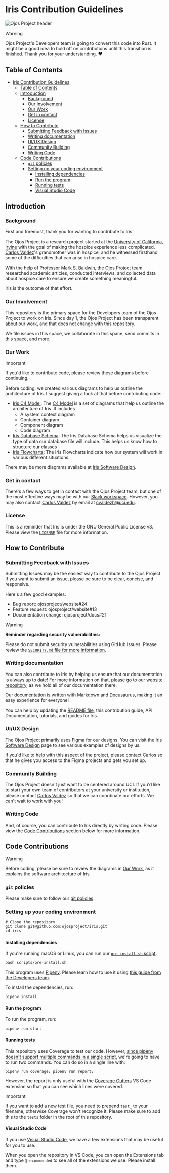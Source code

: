 # Iris Contribution Guidelines

![Ojos Project header](https://ojosproject.org/images/header.png)

> [!WARNING]
> Ojos Project's Developers team is going to convert this code into Rust. It
> might be a good idea to hold off on contributions until this transition is
> finished. Thank you for your understanding. ❤️

## Table of Contents

- [Iris Contribution Guidelines](#iris-contribution-guidelines)
  - [Table of Contents](#table-of-contents)
  - [Introduction](#introduction)
    - [Background](#background)
    - [Our Involvement](#our-involvement)
    - [Our Work](#our-work)
    - [Get in contact](#get-in-contact)
    - [License](#license)
  - [How to Contribute](#how-to-contribute)
    - [Submitting Feedback with Issues](#submitting-feedback-with-issues)
    - [Writing documentation](#writing-documentation)
    - [UI/UX Design](#uiux-design)
    - [Community Building](#community-building)
    - [Writing Code](#writing-code)
  - [Code Contributions](#code-contributions)
    - [`git` policies](#git-policies)
    - [Setting up your coding environment](#setting-up-your-coding-environment)
      - [Installing dependencies](#installing-dependencies)
      - [Run the program](#run-the-program)
      - [Running tests](#running-tests)
      - [Visual Studio Code](#visual-studio-code)

## Introduction

### Background

First and foremost, thank you for wanting to contribute to Iris.

The Ojos Project is a research project started at the [University of California,
Irvine](https://uci.edu/) with the goal of making the hospice experience less
complicated. [Carlos Valdez](https://github.com/calejvaldez/)'s grandmother was
in hospice, and he witnessed firsthand some of the difficulties that can arise
in hospice care.

With the help of Professor [Mark S. Baldwin](https://markbaldw.in/), the Ojos
Project team researched academic articles, conducted interviews, and collected
data about hospice care to ensure we create something meaningful.

Iris is the outcome of that effort.

### Our Involvement

This repository is the primary space for the Developers team of the Ojos Project
to work on Iris. Since day 1, the Ojos Project has been transparent about our
work, and that does not change with this repository.

We file issues in this space, we collaborate in this space, send commits in this
space, and more.

### Our Work

> [!IMPORTANT]
> If you'd like to contribute code, please review these diagrams before
> continuing.

Before coding, we created various diagrams to help us outline the architecture
of Iris. I suggest giving a look at that before contributing code:

- [Iris C4 Model](https://ojosproject.org/docs/url/developers/c4-model/): The
  [C4 Model](https://c4model.com/) is a set of diagrams that help us outline the
  architecture of Iris. It includes
  - A system context diagram
  - Container diagram
  - Component diagram
  - Code diagram
- [Iris Database Schema](https://ojosproject.org/docs/url/developers/database-schema/):
  The Iris Database Schema helps us visualize the type of data our database file
  will include. This helps us know how to structure our classes
- [Iris Flowcharts](https://ojosproject.org/docs/url/developers/flowcharts/):
  The Iris Flowcharts indicate how our system will work in various different
  situations.

There may be more diagrams available at
[Iris Software Design](https://ojosproject.org/docs/url/developers/design/).

### Get in contact

There's a few ways to get in contact with the Ojos Project team, but one of the
most effective ways may be with our
[Slack workspace](https://ojosproject.slack.com/). However, you may also contact
[Carlos Valdez](https://github.com/calejvaldez) by email at
[cvaldezh@uci.edu](mailto:cvaldezh@uci.edu).

### License

This is a reminder that Iris is under the GNU General Public License v3. Please
view the [`LICENSE`](/LICENSE.md) file for more information.

## How to Contribute

### Submitting Feedback with Issues

Submitting Issues may be the easiest way to contribute to the Ojos Project. If
you want to submit an issue, please be sure to be clear, concise, and
responsive.

Here's a few good examples:

- Bug report: ojosproject/website#24
- Feature request: ojosproject/website#13
- Documentation change: ojosproject/docs#21

> [!WARNING]
> **Reminder regarding security vulnerabilities:**
>
> Please do not submit security vulnerabilities using GitHub Issues. Please
> review the [`SECURITY.md` file for more information](/SECURITY.md).

### Writing documentation

You can also contribute to Iris by helping us ensure that our documentation is
always up to date! For more information on that, please go to our [website
repository](https://github.com/ojosproject/website/), as we hold all of our
documentation there.

Our documentation is written with Markdown and
[Docusaurus](https://docusaurus.io/), making it an easy experience for everyone!

You can help by updating the [README file](/README.md), this contribution guide,
API Documentation, tutorials, and guides for Iris.

### UI/UX Design

The Ojos Project primarily uses [Figma](https://figma.com/) for our designs.
You can visit the
[Iris Software Design](https://ojosproject.org/docs/url/developers/design/) page
to see various examples of designs by us.

If you'd like to help with this aspect of the project, please contact Carlos so
that he gives you access to the Figma projects and gets you set up.

### Community Building

The Ojos Project doesn't just want to be centered around UCI. If you'd like to
start your own team of contributors at your university or institution, please
contact [Carlos Valdez](https://github.com/calejvaldez/) so that we can
coordinate our efforts. We can't wait to work with you!

### Writing Code

And, of course, you can contribute to Iris directly by writing code. Please view
the [Code Contributions](#code-contributions) section below for more
information.

## Code Contributions

> [!WARNING]
> Before coding, please be sure to review the diagrams in [Our Work](#our-work),
> as it explains the software architecture of Iris.

### `git` policies

Please make sure to follow our
[git policies](https://ojosproject.org/docs/policies/git/).

### Setting up your coding environment

```shell
# Clone the repository
git clone git@github.com:ojosproject/iris.git
cd iris
```

#### Installing dependencies

If you're running macOS or Linux, you can run our
[`pre-install.sh` script](/scripts/pre-install.sh).

```shell
bash scripts/pre-install.sh
```

This program uses [Pipenv](https://pipenv.pypa.io/en/latest/). Please learn how
to use it using
[this guide from the Developers team](https://ojosproject.org/docs/url/developers/using-pipfiles/).

To install the dependencies, run:

```shell
pipenv install
```

#### Run the program

To run the program, run:

```shell
pipenv run start
```

#### Running tests

This repository uses Coverage to test our code. However, [since pipenv doesn't
support multiple commands in a single script](https://github.com/pypa/pipenv/issues/2038#issuecomment-383527361),
we're going to have to run two commands. You can do so in a single line with:

```shell
pipenv run coverage; pipenv run report;
```

However, the report is only useful with the
[Coverage Gutters](https://marketplace.visualstudio.com/items?itemName=ryanluker.vscode-coverage-gutters)
VS Code extension so that you can see which lines were covered.

> [!IMPORTANT]
> If you want to add a new test file, you need to prepend `test_` to your
> filename, otherwise Coverage won't recognize it. Please make sure to add this
> to the `tests` folder in the root of this repository.

#### Visual Studio Code

If you use [Visual Studio Code](https://code.visualstudio.com/), we have a few
extensions that may be useful for you to use.

When you open the repository in VS Code, you can open the Extensions tab and
type `@recommended` to see all of the extensions we use. Please install them.
